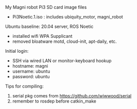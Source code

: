 My Magni robot Pi3 SD card image files
* Pi3Noetic.1.iso : includes ubiquity_motor, magni_robot
  
Ubuntu baseline: 20.04 server, ROS Noetic 
* installed wifi WPA Supplicant 
* removed bloatware motd, cloud-init, apt-daily, etc.

Initial login:
* SSH via wired LAN or monitor-keyboard hookup
* hostname: magni
* username: ubuntu
* password: ubuntu

Tips for compiling:
1. serial pkg comes from 
https://github.com/wjwwood/serial
2. remember to rosdep before catkin_make


